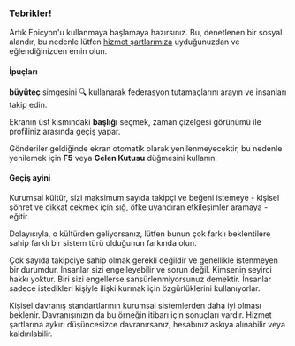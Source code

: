 ### Tebrikler!
Artık Epicyon'u kullanmaya başlamaya hazırsınız. Bu, denetlenen bir sosyal alandır, bu nedenle lütfen [hizmet şartlarımıza](/terms) uyduğunuzdan ve eğlendiğinizden emin olun.

#### İpuçları
**büyüteç** simgesini 🔍 kullanarak federasyon tutamaçlarını arayın ve insanları takip edin.

Ekranın üst kısmındaki **başlığı** seçmek, zaman çizelgesi görünümü ile profiliniz arasında geçiş yapar.

Gönderiler geldiğinde ekran otomatik olarak yenilenmeyecektir, bu nedenle yenilemek için **F5** veya **Gelen Kutusu** düğmesini kullanın.

#### Geçiş ayini
Kurumsal kültür, sizi maksimum sayıda takipçi ve beğeni istemeye - kişisel şöhret ve dikkat çekmek için sığ, öfke uyandıran etkileşimler aramaya - eğitir.

Dolayısıyla, o kültürden geliyorsanız, lütfen bunun çok farklı beklentilere sahip farklı bir sistem türü olduğunun farkında olun.

Çok sayıda takipçiye sahip olmak gerekli değildir ve genellikle istenmeyen bir durumdur. İnsanlar sizi engelleyebilir ve sorun değil. Kimsenin seyirci hakkı yoktur. Biri sizi engellerse sansürlenmiyorsunuz demektir. İnsanlar sadece istedikleri kişiyle ilişki kurmak için özgürlüklerini kullanıyorlar.

Kişisel davranış standartlarının kurumsal sistemlerden daha iyi olması beklenir. Davranışınızın da bu örneğin itibarı için sonuçları vardır. Hizmet şartlarına aykırı düşüncesizce davranırsanız, hesabınız askıya alınabilir veya kaldırılabilir.
